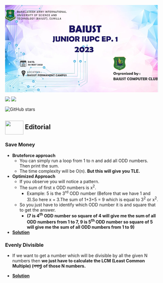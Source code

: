 <img src = "assets/Banner2.PNG" align = "center">


![](https://img.shields.io/badge/Competitive-%20Programming-%23E60023.svg)
![](https://img.shields.io/badge/Programming-%20Contest-%20E60023.svg)

![GitHub stars](https://img.shields.io/github/stars/khalid586/Problem-Setting) 

## <img src = "https://cdn.dribbble.com/users/1138721/screenshots/10809828/media/478d32b2e65c8c3194b7f2154e179231.gif" align = "center" width = "60px" height = "45px"> Editorial

### Save Money
- **Bruteforce approach** 
    - You can simply run a loop from 1 to n and add all ODD numbers. Then print the sum.
    - The time complexity will be O(n). **But this will give you TLE.**
- **Optimized Approach**
    - If you observe you will notice a pattern.
    - The sum of first x ODD numbers is x<sup>2</sup>.
        - Example: 5 is the 3<sup>rd</sup> ODD number (Before that we have 1 and 3).So here x = 3.The sum of 1+3+5 = 9 which is equal to 3<sup>2</sup> or x<sup>2</sup>.
    - So you just have to identify which ODD number it is and square that to get the answer.
        - **(7 is 4<sup>th</sup> ODD number so square of 4 will give me the sum of all ODD numbers from 1 to 7, 9 is 5<sup>th</sup> ODD number so square of 5 will give me the sum of all ODD numbers from 1 to 9)** 
- [**Solution**](https://github.com/khalid586/Problem-Setting/blob/main/Solutions/Solution%5BSave%20Money%5D.cpp)

### Evenly Divisible
- If we want to get a number which will be divisible by all the given N numbers then **we just have to calculate the LCM (Least Common Multiple) (লসাগু) of those N numbers.**

- [**Solution**](https://github.com/khalid586/Problem-Setting/blob/main/Solutions/Solution%5BEvenly%20Divisible%5D.cpp)
